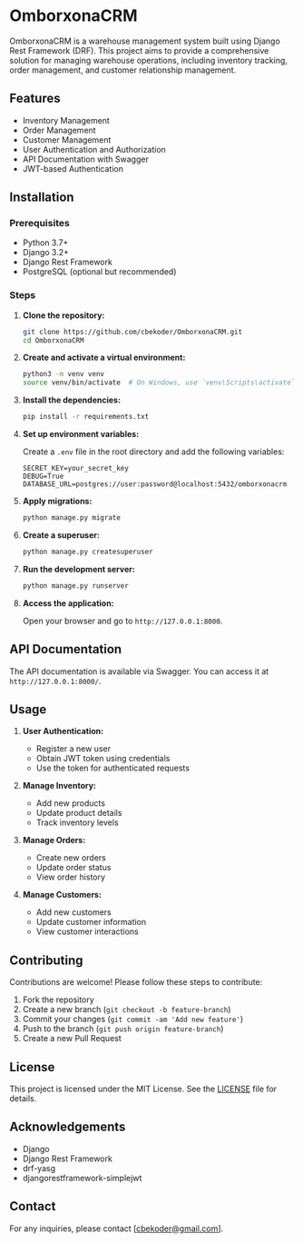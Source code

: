# OmborxonaCRM

OmborxonaCRM is a warehouse management system built using Django Rest Framework (DRF). This project aims to provide a comprehensive solution for managing warehouse operations, including inventory tracking, order management, and customer relationship management.

## Features

- Inventory Management
- Order Management
- Customer Management
- User Authentication and Authorization
- API Documentation with Swagger
- JWT-based Authentication

## Installation

### Prerequisites

- Python 3.7+
- Django 3.2+
- Django Rest Framework
- PostgreSQL (optional but recommended)

### Steps

1. **Clone the repository:**

    ```bash
    git clone https://github.com/cbekoder/OmborxonaCRM.git
    cd OmborxonaCRM
    ```

2. **Create and activate a virtual environment:**

    ```bash
    python3 -m venv venv
    source venv/bin/activate  # On Windows, use `venv\Scripts\activate`
    ```

3. **Install the dependencies:**

    ```bash
    pip install -r requirements.txt
    ```

4. **Set up environment variables:**

    Create a `.env` file in the root directory and add the following variables:

    ```plaintext
    SECRET_KEY=your_secret_key
    DEBUG=True
    DATABASE_URL=postgres://user:password@localhost:5432/omborxonacrm
    ```

5. **Apply migrations:**

    ```bash
    python manage.py migrate
    ```

6. **Create a superuser:**

    ```bash
    python manage.py createsuperuser
    ```

7. **Run the development server:**

    ```bash
    python manage.py runserver
    ```

8. **Access the application:**

    Open your browser and go to `http://127.0.0.1:8000`.

## API Documentation

The API documentation is available via Swagger. You can access it at `http://127.0.0.1:8000/`.

## Usage

1. **User Authentication:**

    - Register a new user
    - Obtain JWT token using credentials
    - Use the token for authenticated requests

2. **Manage Inventory:**

    - Add new products
    - Update product details
    - Track inventory levels

3. **Manage Orders:**

    - Create new orders
    - Update order status
    - View order history

4. **Manage Customers:**

    - Add new customers
    - Update customer information
    - View customer interactions

## Contributing

Contributions are welcome! Please follow these steps to contribute:

1. Fork the repository
2. Create a new branch (`git checkout -b feature-branch`)
3. Commit your changes (`git commit -am 'Add new feature'`)
4. Push to the branch (`git push origin feature-branch`)
5. Create a new Pull Request

## License

This project is licensed under the MIT License. See the [LICENSE](LICENSE) file for details.

## Acknowledgements

- Django
- Django Rest Framework
- drf-yasg
- djangorestframework-simplejwt

## Contact

For any inquiries, please contact [cbekoder@gmail.com].
